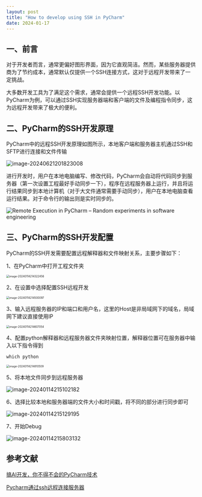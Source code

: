```yaml
---
layout: post
title: "How to develop using SSH in PyCharm"
date: 2024-01-17
---
```


## 一、前言

对于开发者而言，通常更偏好图形界面，因为它直观简洁。然而，某些服务器提供商为了节约成本，通常默认仅提供一个SSH连接方式，这对于远程开发带来了一定挑战。

大多数开发工具为了满足这个需求，通常会提供一个远程SSH开发功能。以PyCharm为例，可以通过SSH实现服务器端和客户端的文件及编程指令同步，这为远程开发带来了极大的便利。

## 二、PyCharm的SSH开发原理

PyCharm中的远程SSH开发原理如图所示，本地客户端和服务器主机通过SSH和SFTP进行连接和文件传输

![image-20240621201823008](https://raw.githubusercontent.com/dwgan/PicGo/main/img/202406212018049.png)

进行开发时，用户在本地电脑编写、修改代码，PyCharm会自动将代码同步到服务器（第一次设置工程最好手动同步一下），程序在远程服务器上运行，并且将运行结果同步到本地计算机（对于大文件通常需要手动同步），用户在本地电脑查看运行结果。对于命令行的输出则是实时同步的。

![Remote Execution in PyCharm – Random experiments in software engineering](https://raw.githubusercontent.com/dwgan/PicGo/main/img/202406212016360.png)

## 三、PyCharm的SSH开发配置

PyCharm的SSH开发需要配置远程解释器和文件映射关系，主要步骤如下：

1、在PyCharm中打开工程文件夹

<img src="https://raw.githubusercontent.com/dwgan/PicGo/main/img/202406212016543.png" alt="image-20240114214322456" style="zoom:50%;" />

2、在设置中选择配置SSH远程开发

<img src="https://raw.githubusercontent.com/dwgan/PicGo/main/img/202406212016536.png" alt="image-20240114214500097" style="zoom: 50%;" />

3、输入远程服务器的IP和端口和用户名，这里的Host是非局域网下的域名，局域网下建议直接使用IP

<img src="https://raw.githubusercontent.com/dwgan/PicGo/main/img/202406212016794.png" alt="image-20240114214607054" style="zoom:50%;" />

4、配置python解释器和远程服务器文件夹映射位置，解释器位置可在服务器中输入以下指令得到

```
which python
```



<img src="https://raw.githubusercontent.com/dwgan/PicGo/main/img/202406212016565.png" alt="image-20240114214810509" style="zoom: 50%;" />

5、将本地文件同步到远程服务器

![image-20240114215102182](https://raw.githubusercontent.com/dwgan/PicGo/main/img/202406212017033.png)

6、选择比较本地和服务器端的文件大小和时间戳，将不同的部分进行同步即可

![image-20240114215129195](https://raw.githubusercontent.com/dwgan/PicGo/main/img/202406212017569.png)

7、开始Debug

![image-20240114215803132](https://raw.githubusercontent.com/dwgan/PicGo/main/img/202406212017271.png)

## 参考文献

[搞AI开发，你不得不会的PyCharm技术](https://www.cnblogs.com/huaweiyun/p/16775793.html)

[Pycharm通过ssh远程连接服务器](https://blog.csdn.net/m0_45521766/article/details/126149339?ops_request_misc=%257B%2522request%255Fid%2522%253A%2522170523956216800226520069%2522%252C%2522scm%2522%253A%252220140713.130102334..%2522%257D&request_id=170523956216800226520069&biz_id=0&utm_medium=distribute.pc_search_result.none-task-blog-2~all~top_positive~default-1-126149339-null-null.142^v99^pc_search_result_base9&utm_term=pycharm%20ssh&spm=1018.2226.3001.4187)